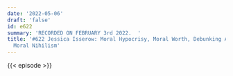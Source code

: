 ```yaml
---
date: '2022-05-06'
draft: 'false'
id: e622
summary: 'RECORDED ON FEBRUARY 3rd 2022.  '
title: '#622 Jessica Isserow: Moral Hypocrisy, Moral Worth, Debunking Arguments, and
  Moral Nihilism'
---
```

{{< episode >}}
